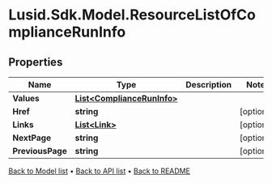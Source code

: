 # Lusid.Sdk.Model.ResourceListOfComplianceRunInfo

## Properties

Name | Type | Description | Notes
------------ | ------------- | ------------- | -------------
**Values** | [**List&lt;ComplianceRunInfo&gt;**](ComplianceRunInfo.md) |  | 
**Href** | **string** |  | [optional] 
**Links** | [**List&lt;Link&gt;**](Link.md) |  | [optional] 
**NextPage** | **string** |  | [optional] 
**PreviousPage** | **string** |  | [optional] 

[Back to Model list](../README.md#documentation-for-models) &#8226; [Back to API list](../README.md#documentation-for-api-endpoints) &#8226; [Back to README](../README.md)

